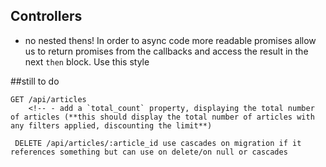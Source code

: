 ## Controllers

- no nested thens! In order to async code more readable promises allow us to return promises from the callbacks and access the result in the next `then` block. Use this style

##still to do

```http
GET /api/articles
    <!-- - add a `total_count` property, displaying the total number of articles (**this should display the total number of articles with any filters applied, discounting the limit**)

 DELETE /api/articles/:article_id use cascades on migration if it references something but can use on delete/on null or cascades
```
